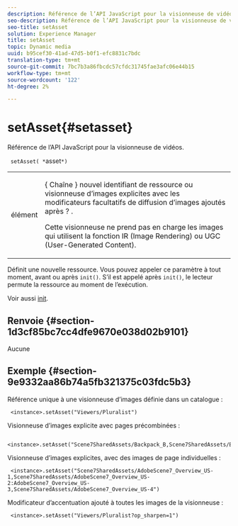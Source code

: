 ```yaml
---
description: Référence de l’API JavaScript pour la visionneuse de vidéos.
seo-description: Référence de l’API JavaScript pour la visionneuse de vidéos.
seo-title: setAsset
solution: Experience Manager
title: setAsset
topic: Dynamic media
uuid: b95cef30-41ad-47d5-b0f1-efc8831c7bdc
translation-type: tm+mt
source-git-commit: 7bc7b3a86fbcdc57cfdc31745fae3afc06e44b15
workflow-type: tm+mt
source-wordcount: '122'
ht-degree: 2%

---
```



# setAsset{#setasset}

Référence de l’API JavaScript pour la visionneuse de vidéos.

` setAsset( *`asset`*)`

<table id="table_896DFF34A68A403DB93A6D597461A573"> 
 <tbody> 
  <tr> 
   <td colname="col1"> <p> <span class="codeph"> <span class="varname"> élément  </span> </span> </p> </td> 
   <td colname="col2"> <p>{ <span class="codeph"> Chaîne </span>} nouvel identifiant de ressource ou visionneuse d’images explicites avec les modificateurs facultatifs de diffusion d’images ajoutés après <span class="codeph"> ? </span>. </p> <p> Cette visionneuse ne prend pas en charge les images qui utilisent la fonction IR (Image Rendering) ou UGC (User-Generated Content). </p> </td> 
  </tr> 
 </tbody> 
</table>

Définit une nouvelle ressource. Vous pouvez appeler ce paramètre à tout moment, avant ou après `init()`. S’il est appelé après `init()`, le lecteur permute la ressource au moment de l’exécution.

Voir aussi [init](../../../c-html5-s7-aem-asset-viewers/c-html5-20-ecatalog-viewer-about/c-html5-20-ecatalog-viewer-javascriptapiref/r-html5-ecatalog-viewer-20-javascriptapiref-init.md#reference-aee94dd92a28410784f7a1792e28683b).

## Renvoie {#section-1d3cf85bc7cc4dfe9670e038d02b9101}

Aucune

## Exemple {#section-9e9332aa86b74a5fb321375c03fdc5b3}

Référence unique à une visionneuse d’images définie dans un catalogue :

```
 <instance>.setAsset("Viewers/Pluralist")
```

Visionneuse d’images explicite avec pages précombinées :

```
 <instance>.setAsset("Scene7SharedAssets/Backpack_B,Scene7SharedAssets/Backpack_C,Scene7SharedAssets/Backpack_H,Scene7SharedAssets/Backpack_J")
```

Visionneuse d’images explicites, avec des images de page individuelles :

```
 <instance>.setAsset("Scene7SharedAssets/AdobeScene7_Overview_US-1,Scene7SharedAssets/AdobeScene7_Overview_US-2:AdobeScene7_Overview_US-3,Scene7SharedAssets/AdobeScene7_Overview_US-4")
```

Modificateur d’accentuation ajouté à toutes les images de la visionneuse :

```
 <instance>.setAsset("Viewers/Pluralist?op_sharpen=1")
```

